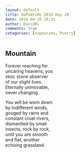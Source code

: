 ```yaml
---  
layout: default  
title: NaPoWriMo 2018 Day 28  
date: 2018-04-28 18:33  
author: DavidRL  
comments: true  
categories: [napowrimo, Poetry]
---  
```

## Mountain  

Forever reaching for  
uncaring heavens, you  
stoic stone observer  
of our slight lives.  
Eternally unmovable,  
never changing.  

You will be worn down  
by indifferent winds,  
gouged by rains and  
constant cruel rivers,  
dismantled by small  
insects, rock by rock,  
until you are smooth  
and flat, another  
echoing grassland.  
